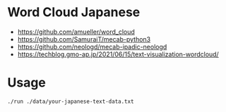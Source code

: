 # Word Cloud Japanese

* https://github.com/amueller/word_cloud
* https://github.com/SamuraiT/mecab-python3
* https://github.com/neologd/mecab-ipadic-neologd
* https://techblog.gmo-ap.jp/2021/06/15/text-visualization-wordcloud/

# Usage


```
./run ./data/your-japanese-text-data.txt
```
